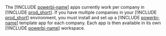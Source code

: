 The [!INCLUDE [powerbi-name](powerbi-name.md)] apps currently work per company in [!INCLUDE [prod_short](prod_short.md)]. If you have multiple companies in your [!INCLUDE [prod_short](prod_short.md)] environment, you must install and set up a [!INCLUDE [powerbi-name](powerbi-name.md)] template app for each company. Each app is then available in its own [!INCLUDE [powerbi-name](powerbi-name.md)] workspace.
